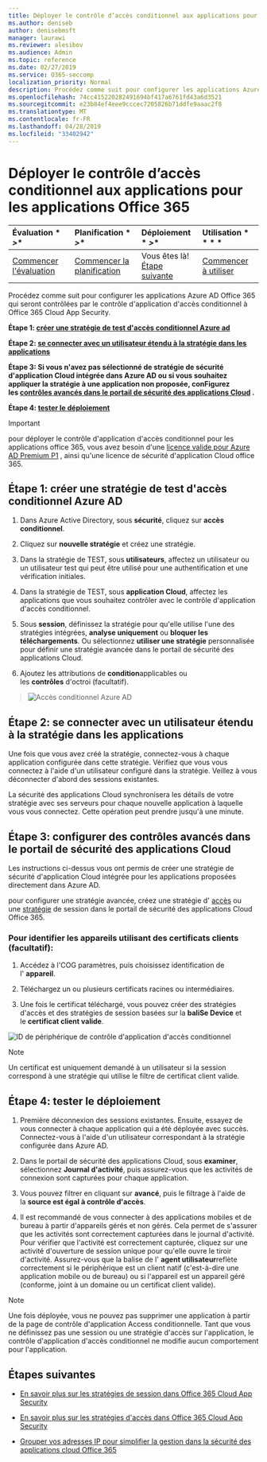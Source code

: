 ```yaml
---
title: Déployer le contrôle d’accès conditionnel aux applications pour les applications Office 365
ms.author: deniseb
author: denisebmsft
manager: laurawi
ms.reviewer: alesibov
ms.audience: Admin
ms.topic: reference
ms.date: 02/27/2019
ms.service: O365-seccomp
localization_priority: Normal
description: Procédez comme suit pour configurer les applications Azure AD Office 365 qui seront contrôlées par le contrôle d'application d'accès conditionnel à Office 365 Cloud App Security.
ms.openlocfilehash: 74cc415220282491694bf417a6761fd43a6d3521
ms.sourcegitcommit: e23b84ef4eee9cccec7205826b71ddfe9aaac2f8
ms.translationtype: MT
ms.contentlocale: fr-FR
ms.lasthandoff: 04/28/2019
ms.locfileid: "33402942"
---
```

# <a name="deploy-conditional-access-app-control-for-office-365-apps"></a>Déployer le contrôle d’accès conditionnel aux applications pour les applications Office 365

|Évaluation * *\>**|Planification * *\>**|Déploiement * *\>**|Utilisation * * * *|
|:-----|:-----|:-----|:-----|
|[Commencer l'évaluation](office-365-cas-overview.md) <br/> |[Commencer la planification](get-ready-for-office-365-cas.md) <br/> |Vous êtes là!  <br/> [Étape suivante](ocas-session-policies.md) <br/> |[Commencer à utiliser](utilization-activities-for-ocas.md) <br/> |

Procédez comme suit pour configurer les applications Azure AD Office 365 qui seront contrôlées par le contrôle d'application d'accès conditionnel à Office 365 Cloud App Security.

**Étape 1: [créer une stratégie de test d'accès conditionnel Azure ad](#step-1-create-an-azure-ad-conditional-access-test-policy)**

**Étape 2: [se connecter avec un utilisateur étendu à la stratégie dans les applications](#step-2-sign-in-with-a-user-scoped-to-the-policy-in-the-apps)**

**Étape 3: Si vous n'avez pas sélectionné de stratégie de sécurité d'application Cloud intégrée dans Azure AD ou si vous souhaitez appliquer la stratégie à une application non proposée, conFigurez les [contrôles avancés dans le portail de sécurité des applications Cloud](#step-3-configure-advanced-controls-in-the-cloud-app-security-portal) .**

**Étape 4: [tester le déploiement](#step-4-test-the-deployment)**

> [!IMPORTANT]
> pour déployer le contrôle d'application d'accès conditionnel pour les applications office 365, vous avez besoin d'une [licence valide pour Azure AD Premium P1](https://docs.microsoft.com/azure/active-directory/license-users-groups) , ainsi qu'une licence de sécurité d'application Cloud office 365.

## <a name="step-1-create-an-azure-ad-conditional-access-test-policy"></a>Étape 1: créer une stratégie de test d'accès conditionnel Azure AD 

1. Dans Azure Active Directory, sous **sécurité**, cliquez sur **accès conditionnel**.

2. Cliquez sur **nouvelle stratégie** et créez une stratégie.

3. Dans la stratégie de TEST, sous **utilisateurs**, affectez un utilisateur ou un utilisateur test qui peut être utilisé pour une authentification et une vérification initiales.

4. Dans la stratégie de TEST, sous **application Cloud**, affectez les applications que vous souhaitez contrôler avec le contrôle d'application d'accès conditionnel.

5. Sous **session**, définissez la stratégie pour qu'elle utilise l'une des stratégies intégrées, **analyse uniquement** ou **bloquer les téléchargements**. Ou sélectionnez **utiliser une stratégie** personnalisée pour définir une stratégie avancée dans le portail de sécurité des applications Cloud.

6. Ajoutez les attributions de **condition**applicables ou les **contrôles** d'octroi (facultatif).

> ![Accès conditionnel Azure AD](media/OCASimage1.png)

## <a name="step-2-sign-in-with-a-user-scoped-to-the-policy-in-the-apps"></a>Étape 2: se connecter avec un utilisateur étendu à la stratégie dans les applications 

Une fois que vous avez créé la stratégie, connectez-vous à chaque application configurée dans cette stratégie. Vérifiez que vous vous connectez à l'aide d'un utilisateur configuré dans la stratégie. Veillez à vous déconnecter d'abord des sessions existantes.

La sécurité des applications Cloud synchronisera les détails de votre stratégie avec ses serveurs pour chaque nouvelle application à laquelle vous vous connectez. Cette opération peut prendre jusqu'à une minute.

## <a name="step-3-configure-advanced-controls-in-the-cloud-app-security-portal"></a>Étape 3: configurer des contrôles avancés dans le portail de sécurité des applications Cloud 

Les instructions ci-dessus vous ont permis de créer une stratégie de sécurité d'application Cloud intégrée pour les applications proposées directement dans Azure AD.

pour configurer une stratégie avancée, créez une stratégie d' [accès](ocas-access-policies.md) ou une [stratégie](ocas-session-policies.md) de session dans le portail de sécurité des applications Cloud Office 365.

### <a name="to-identify-devices-using-client-certificates-this-is-optional"></a>Pour identifier les appareils utilisant des certificats clients (facultatif):

1. Accédez à l'COG paramètres, puis choisissez identification de l' **appareil**.

2. Téléchargez un ou plusieurs certificats racines ou intermédiaires.

3. Une fois le certificat téléchargé, vous pouvez créer des stratégies d'accès et des stratégies de session basées sur la **baliSe Device** et le **certificat client valide**.

![ID de périphérique de contrôle d'application d'accès conditionnel](media/OCASimage2.png)

> [!NOTE]
> Un certificat est uniquement demandé à un utilisateur si la session correspond à une stratégie qui utilise le filtre de certificat client valide.
> 
## <a name="step-4-test-the-deployment"></a>Étape 4: tester le déploiement 

1. Première déconnexion des sessions existantes. Ensuite, essayez de vous connecter à chaque application qui a été déployée avec succès. Connectez-vous à l'aide d'un utilisateur correspondant à la stratégie configurée dans Azure AD.

2. Dans le portail de sécurité des applications Cloud, sous **examiner**, sélectionnez **Journal d'activité**, puis assurez-vous que les activités de connexion sont capturées pour chaque application.

3. Vous pouvez filtrer en cliquant sur **avancé**, puis le filtrage à l'aide de la **source est égal à contrôle d'accès**.

4. Il est recommandé de vous connecter à des applications mobiles et de bureau à partir d'appareils gérés et non gérés. Cela permet de s'assurer que les activités sont correctement capturées dans le journal d'activité. Pour vérifier que l'activité est correctement capturée, cliquez sur une activité d'ouverture de session unique pour qu'elle ouvre le tiroir d'activité. Assurez-vous que la balise de l' **agent utilisateur**reflète correctement si le périphérique est un client natif (c'est-à-dire une application mobile ou de bureau) ou si l'appareil est un appareil géré (conforme, joint à un domaine ou un certificat client valide).

> [!NOTE]
> Une fois déployée, vous ne pouvez pas supprimer une application à partir de la page de contrôle d'application Access conditionnelle. Tant que vous ne définissez pas une session ou une stratégie d'accès sur l'application, le contrôle d'application d'accès conditionnel ne modifie aucun comportement pour l'application.

## <a name="next-steps"></a>Étapes suivantes

- [En savoir plus sur les stratégies de session dans Office 365 Cloud App Security](ocas-session-policies.md)

- [En savoir plus sur les stratégies d'accès dans Office 365 Cloud App Security](ocas-access-policies.md) 

- [Grouper vos adresses IP pour simplifier la gestion dans la sécurité des applications cloud Office 365](group-your-ip-addresses-in-ocas.md)